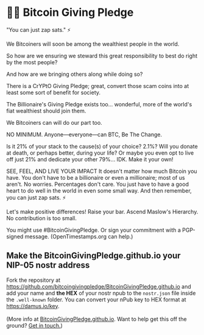 <h1 id="Bitcoin-Giving-Pledge">🙏🏼 Bitcoin Giving Pledge</h1>

"You can just zap sats." ⚡️

We Bitcoiners will soon be among the wealthiest people in the world.

So how are we ensuring we steward this great responsibility to best do right by the most people?

And how are we bringing others along while doing so?

There is a CrYPtO Giving Pledge; great, convert those scam coins into at least some sort of benefit for society.

The Billionaire's Giving Pledge exists too... wonderful, more of the world's fiat wealthiest should join them.

We Bitcoiners can will do our part too.

NO MINIMUM. Anyone—everyone—can BTC, Be The Change.

Is it 21% of your stack to the cause(s) of your choice? 2.1%? Will you donate at death, or perhaps better, during your life? Or maybe you even opt to live off just 21% and dedicate your other 79%... IDK. Make it your own!

SEE, FEEL, AND LIVE YOUR IMPACT
It doesn't matter how much Bitcoin you have.
You don't have to be a billionaire or even a millionaire; most of us aren't.
No worries. Percentages don't care.
You just have to have a good heart to do well in the world in even some small way.
And then remember, you can just zap sats. ⚡️

Let's make positive differences! Raise your bar. Ascend Maslow's Hierarchy. No contribution is too small.

You might use #BitcoinGivingPledge. Or sign your commitment with a PGP-signed message. (OpenTimestamps.org can help.)

## Make the BitcoinGivingPledge.github.io your NIP-05 nostr address

Fork the repository at <a href="https://github.com/bitcoingivingpledge/BitcoinGivingPledge.github.io" target="_blank">https://github.com/bitcoingivingpledge/BitcoinGivingPledge.github.io</a> and add your name and **the HEX** of your nostr npub to the <code>nostr.json</code> file inside the <code>.well-known</code> folder. You can convert your nPub key to HEX format at <a href="https://damus.io/key" target="_blank">https://damus.io/key</a>.
      <br>
      <br>
(More info at <a href="https://BitcoinGivingPledge.github.io" target="_blank">BitcoinGivingPledge.github.io</a>. Want to help get this off the ground? <a href="#contact">Get in touch.</a>)
